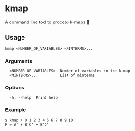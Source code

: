 # kmap
A command line tool to process k-maps 🧩

## Usage
```
kmap <NUMBER_OF_VARIABLES> <MINTERMS>...
```

### Arguments
```
  <NUMBER_OF_VARIABLES>  Number of variables in the k-map
  <MINTERMS>...          List of minterms
```

### Options
```
  -h, --help  Print help
```

### Example
```
$ kmap 4 0 1 2 3 4 5 6 7 8 9 10
F = A' + B'C' + B'D'
```
